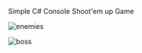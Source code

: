 Simple C# Console Shoot'em up Game


![enemies](https://github.com/RyokoAzuno/MyGame/tree/master/MyGame/MyGame/screen1.png)

![boss](https://github.com/RyokoAzuno/MyGame/tree/master/MyGame/MyGame/screen2.png)